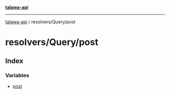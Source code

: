 [**talawa-api**](../../../README.md)

***

[talawa-api](../../../modules.md) / resolvers/Query/post

# resolvers/Query/post

## Index

### Variables

- [post](variables/post.md)
